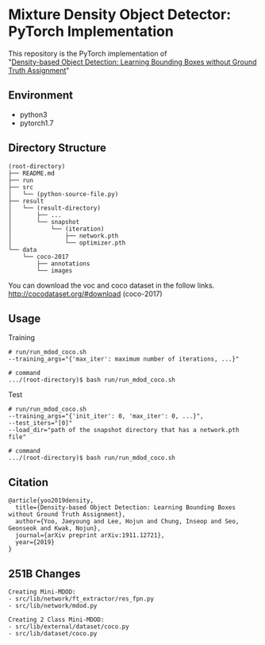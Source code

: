 Mixture Density Object Detector: PyTorch Implementation
===========================================================

This repository is the PyTorch implementation of  
"[Density-based Object Detection: Learning Bounding Boxes without Ground Truth Assignment](https://arxiv.org/abs/1911.12721)"

Environment
-----------
- python3
- pytorch1.7

Directory Structure
-------------------
```
(root-directory)
├── README.md
├── run
├── src
│   └── (python-source-file.py)
├── result
│   └── (result-directory)
│       ├── ...
│       └── snapshot
│           └── (iteration)
│               ├── network.pth
│               └── optimizer.pth
└── data
    └── coco-2017
        ├── annotations
        └── images
```
You can download the voc and coco dataset in the follow links.  
http://cocodataset.org/#download (coco-2017)

Usage
-----
Training
```
# run/run_mdod_coco.sh
--training_args="{'max_iter': maximum number of iterations, ...}"

# command
.../(root-directory)$ bash run/run_mdod_coco.sh
```
Test
```
# run/run_mdod_coco.sh
--training_args="{'init_iter': 0, 'max_iter': 0, ...}",
--test_iters="[0]"
--load_dir="path of the snapshot directory that has a network.pth file"

# command
.../(root-directory)$ bash run/run_mdod_coco.sh
```

Citation
--------
```
@article{yoo2019density,
  title={Density-based Object Detection: Learning Bounding Boxes without Ground Truth Assignment},
  author={Yoo, Jaeyoung and Lee, Hojun and Chung, Inseop and Seo, Geonseok and Kwak, Nojun},
  journal={arXiv preprint arXiv:1911.12721},
  year={2019}
}
```

251B Changes
--------
```
Creating Mini-MDOD:
- src/lib/network/ft_extractor/res_fpn.py
- src/lib/network/mdod.py

Creating 2 Class Mini-MDOD:
- src/lib/external/dataset/coco.py
- src/lib/dataset/coco.py

```